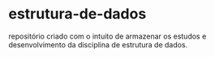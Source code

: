 # estrutura-de-dados
repositório criado com o intuito de armazenar os estudos e desenvolvimento da disciplina de estrutura de dados.
